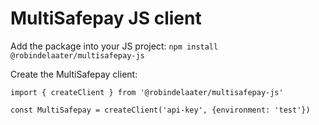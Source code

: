 # MultiSafepay JS client

Add the package into your JS project:
`npm install @robindelaater/multisafepay-js`

Create the MultiSafepay client:

```
import { createClient } from '@robindelaater/multisafepay-js'

const MultiSafepay = createClient('api-key', {environment: 'test'})
```
